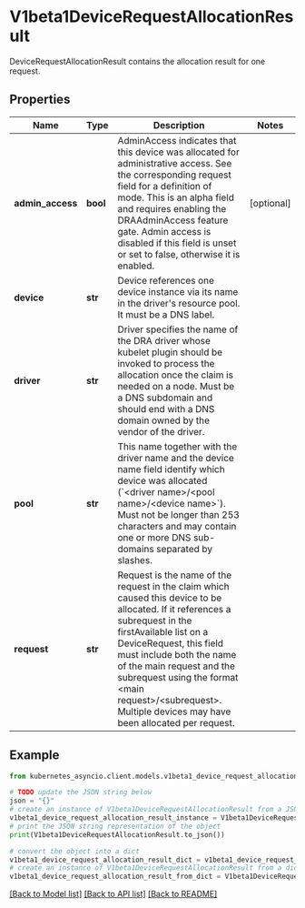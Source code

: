 # V1beta1DeviceRequestAllocationResult

DeviceRequestAllocationResult contains the allocation result for one request.

## Properties

Name | Type | Description | Notes
------------ | ------------- | ------------- | -------------
**admin_access** | **bool** | AdminAccess indicates that this device was allocated for administrative access. See the corresponding request field for a definition of mode.  This is an alpha field and requires enabling the DRAAdminAccess feature gate. Admin access is disabled if this field is unset or set to false, otherwise it is enabled. | [optional] 
**device** | **str** | Device references one device instance via its name in the driver&#39;s resource pool. It must be a DNS label. | 
**driver** | **str** | Driver specifies the name of the DRA driver whose kubelet plugin should be invoked to process the allocation once the claim is needed on a node.  Must be a DNS subdomain and should end with a DNS domain owned by the vendor of the driver. | 
**pool** | **str** | This name together with the driver name and the device name field identify which device was allocated (&#x60;&lt;driver name&gt;/&lt;pool name&gt;/&lt;device name&gt;&#x60;).  Must not be longer than 253 characters and may contain one or more DNS sub-domains separated by slashes. | 
**request** | **str** | Request is the name of the request in the claim which caused this device to be allocated. If it references a subrequest in the firstAvailable list on a DeviceRequest, this field must include both the name of the main request and the subrequest using the format &lt;main request&gt;/&lt;subrequest&gt;.  Multiple devices may have been allocated per request. | 

## Example

```python
from kubernetes_asyncio.client.models.v1beta1_device_request_allocation_result import V1beta1DeviceRequestAllocationResult

# TODO update the JSON string below
json = "{}"
# create an instance of V1beta1DeviceRequestAllocationResult from a JSON string
v1beta1_device_request_allocation_result_instance = V1beta1DeviceRequestAllocationResult.from_json(json)
# print the JSON string representation of the object
print(V1beta1DeviceRequestAllocationResult.to_json())

# convert the object into a dict
v1beta1_device_request_allocation_result_dict = v1beta1_device_request_allocation_result_instance.to_dict()
# create an instance of V1beta1DeviceRequestAllocationResult from a dict
v1beta1_device_request_allocation_result_from_dict = V1beta1DeviceRequestAllocationResult.from_dict(v1beta1_device_request_allocation_result_dict)
```
[[Back to Model list]](../README.md#documentation-for-models) [[Back to API list]](../README.md#documentation-for-api-endpoints) [[Back to README]](../README.md)


